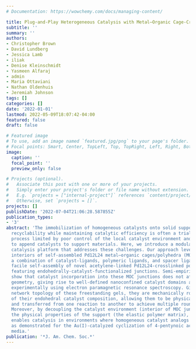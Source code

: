 ```yaml
---
# Documentation: https://wowchemy.com/docs/managing-content/

title: Plug-and-Play Heterogeneous Catalysis with Metal–Organic Cage-Crosslinked Polymers
subtitle: ''
summary: ''
authors:
- Christopher Brown
- David Lundberg
- Jessica Lamb
- iliak
- Denise Kleinschmidt
- Yasmeen Alfaraj
- admin
- Maria Ottaviani
- Nathan Oldenhuis
- Jeremiah Johnson
tags: []
categories: []
date: '2022-01-01'
lastmod: 2022-05-09T18:07:42-04:00
featured: false
draft: false

# Featured image
# To use, add an image named `featured.jpg/png` to your page's folder.
# Focal points: Smart, Center, TopLeft, Top, TopRight, Left, Right, BottomLeft, Bottom, BottomRight.
image:
  caption: ''
  focal_point: ''
  preview_only: false

# Projects (optional).
#   Associate this post with one or more of your projects.
#   Simply enter your project's folder or file name without extension.
#   E.g. `projects = ["internal-project"]` references `content/project/deep-learning/index.md`.
#   Otherwise, set `projects = []`.
projects: []
publishDate: '2022-07-04T21:06:28.587855Z'
publication_types:
- '3'
abstract: 'The immobilization of homogeneous catalysts onto solid supports to improve
  recyclability while maintaining catalytic efficiency is often a trial-and-error
  process limited by poor control of the local catalyst environment and few strategies
  to append catalysts to support materials. Here, we introduce a modular heterogenous
  catalysis platform that addresses these challenges. Our approach leverages the well-defined
  interiors of self-assembled Pd12L24 metal–organic cages/polyhedra (MOCs): through
  a combination of catalyst-ligands, polymeric ligands, and spacer ligands, we demonstrate
  facile self-assembly of novel acetylene-linked Pd12L24-crosslinked polymer gels
  featuring endohedrally-catalyst-functionalized junctions. Semi-empirical calculations
  show that catalyst incorporation into these MOC junctions does not affect their
  geometry, giving rise to well-defined nanoconfined catalyst domains as confirmed
  experimentally using electron paramagnetic resonance spectroscopy. Given the unique
  network topology of these freestanding gels, they are mechanically robust regardless
  of their endohedral catalyst composition, allowing them to be physically manipulated
  and transferred from one reaction to another to achieve multiple rounds of catalysis.
  Moreover, by decoupling the catalyst environment (interior of MOC junctions) from
  the physical properties of the support (the elastic polymer matrix), this strategy
  enables catalysis in environments where homogeneous catalyst analogs are not viable,
  as demonstrated for the Au(I)-catalyzed cyclization of 4-pentynoic acid in aqueous
  media.'
publication: '*J. Am. Chem. Soc.*'
---
```

